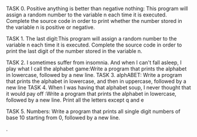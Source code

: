 TASK 0. Positive anything is better than negative nothing: This program will assign a random number to the variable n each time it is executed. Complete the source code in order to print whether the number stored in the variable n is positive or negative.


TASK 1. The last digit:This program will assign a random number to the variable n each time it is executed. Complete the source code in order to print the last digit of the number stored in the variable n.

TASK 2. I sometimes suffer from insomnia. And when I can't fall asleep, I play what I call the alphabet game:Write a program that prints the alphabet in lowercase, followed by a new line.
TASK 3. alphABET: Write a program that prints the alphabet in lowercase, and then in uppercase, followed by a new line
TASK 4. When I was having that alphabet soup, I never thought that it would pay off :Write a program that prints the alphabet in lowercase, followed by a new line. Print all the letters except q and e

TASK 5. Numbers: Write a program that prints all single digit numbers of base 10 starting from 0, followed by a new line.

.
